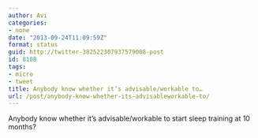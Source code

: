 ```yaml
---
author: Avi
categories:
- none
date: "2013-09-24T11:09:59Z"
format: status
guid: http://twitter-382522307937579008-post
id: 8108
tags:
- micro
- tweet
title: Anybody know whether it’s advisable/workable to…
url: /post/anybody-know-whether-its-advisableworkable-to/
---
```

Anybody know whether it’s advisable/workable to start sleep training at 10 months?